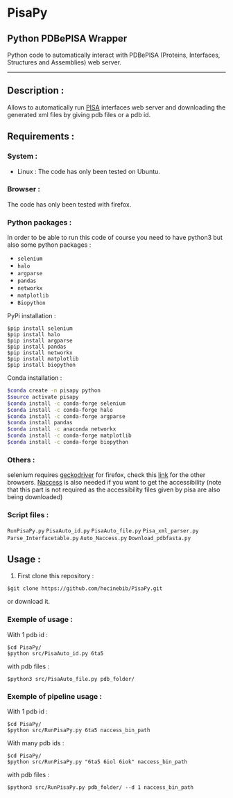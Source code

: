 # PisaPy
## Python PDBePISA Wrapper
Python code to automatically interact with PDBePISA (Proteins, Interfaces, Structures and Assemblies) web server.

---

## Description :
Allows to automatically run [PISA](https://www.ebi.ac.uk/pdbe/pisa/) interfaces web server and downloading the generated xml files by giving pdb files or a pdb id.

## Requirements :

### System :
* Linux : 
The code has only been tested on Ubuntu.

### Browser :
The code has only been tested with firefox.

### Python packages :
In order to be able to run this code of course you need to have python3 but also some python packages :
* `selenium`
* `halo`
* `argparse`
* `pandas`
* `networkx`
* `matplotlib`
* `Biopython`

PyPi installation :
```shell
$pip install selenium
$pip install halo
$pip install argparse
$pip install pandas
$pip install networkx
$pip install matplotlib
$pip install biopython
```

Conda installation :
```bash
$conda create -n pisapy python
$source activate pisapy
$conda install -c conda-forge selenium
$conda install -c conda-forge halo
$conda install -c conda-forge argparse
$conda install pandas
$conda install -c anaconda networkx
$conda install -c conda-forge matplotlib
$conda install -c conda-forge biopython
```
### Others :
selenium requires [geckodriver](https://github.com/mozilla/geckodriver/releases) for firefox, check this [link](https://selenium-python.readthedocs.io/installation.html#drivers) for the other browsers.
[Naccess](http://www.bioinf.manchester.ac.uk/naccess/nacwelcome.html) is also needed if you want to get the accessibility (note that this part is not required as the accessibility files given by pisa are also being downloaded)

### Script files :

`RunPisaPy.py`
`PisaAuto_id.py`
`PisaAuto_file.py`
`Pisa_xml_parser.py`
`Parse_Interfacetable.py`
`Auto_Naccess.py`
`Download_pdbfasta.py`

## Usage :
1. First clone this repository :
```shell
$git clone https://github.com/hocinebib/PisaPy.git
```
or download it.

### Exemple of usage :
With 1 pdb id :
```shell
$cd PisaPy/
$python src/PisaAuto_id.py 6ta5
```

with pdb files :
```shell
$python3 src/PisaAuto_file.py pdb_folder/
```

### Exemple of pipeline usage :
With 1 pdb id :
```shell
$cd PisaPy/
$python src/RunPisaPy.py 6ta5 naccess_bin_path
```

With many pdb ids :
```shell
$cd PisaPy/
$python src/RunPisaPy.py "6ta5 6iol 6iok" naccess_bin_path
```

with pdb files :
```shell
$python3 src/RunPisaPy.py pdb_folder/ --d 1 naccess_bin_path
```




